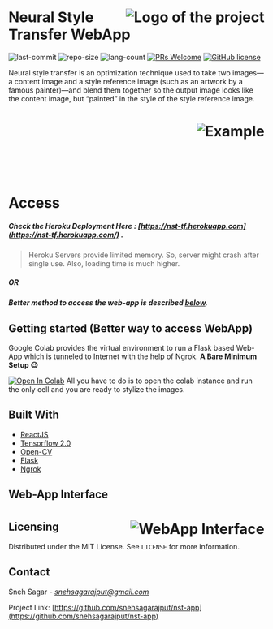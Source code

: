# <img src="https://i.ibb.co/FBCrvVP/logo-jpg.png" alt="Logo of the project" align="right">

# Neural Style Transfer WebApp 
![last-commit](https://img.shields.io/github/last-commit/snehsagarajput/nst-app) ![repo-size](https://img.shields.io/github/repo-size/snehsagarajput/nst-app) ![lang-count](https://img.shields.io/github/languages/count/snehsagarajput/nst-app) [![PRs Welcome](https://img.shields.io/badge/PRs-welcome-brightgreen.svg?style=flat-square)](http://makeapullrequest.com) [![GitHub license](https://img.shields.io/badge/license-MIT-blue.svg?style=flat-square)](https://github.com/your/your-project/blob/master/LICENSE)


Neural style transfer is an optimization technique used to take two images—a content image and a style reference image (such as an artwork by a famous painter)—and blend them together so the output image looks like the content image, but “painted” in the style of the style reference image.
# <img src="https://i.ibb.co/GCNKxCy/example.jpg" alt="Example" align="right">

<br></br><br></br><br></br>
# Access
##### Check the Heroku Deployment Here : [https://nst-tf.herokuapp.com](https://nst-tf.herokuapp.com/) . 
>Heroku Servers provide limited memory. So, server might crash after single use. Also, loading time is much higher.
#####                         OR
##### Better method to access the web-app is described [below](#getting-started-better-way-to-access-webapp).





## Getting started (Better way to access WebApp)

Google Colab provides the virtual environment to run a Flask based Web-App which is tunneled to Internet with the help of Ngrok. **A Bare Minimum Setup :wink:**

[![Open In Colab](https://colab.research.google.com/assets/colab-badge.svg)](https://colab.research.google.com/github/snehsagarajput/nst-app/blob/master/nst_app.ipynb)
All you have to do is to open the colab instance and run the only cell and you are ready to stylize the images.

## Built With
* [ReactJS](https://reactjs.org/)
* [Tensorflow 2.0](https://www.tensorflow.org/overview/) 
* [Open-CV](https://opencv.org/)
* [Flask](https://palletsprojects.com/p/flask/)
* [Ngrok](https://ngrok.com/)


## Web-App Interface

# <img src="out.gif" alt="WebApp Interface" align="right">
#

## Licensing
Distributed under the MIT License. See `LICENSE` for more information.

## Contact

Sneh Sagar - [_snehsagarajput@gmail.com_]()

Project Link: [https://github.com/snehsagarajput/nst-app](https://github.com/snehsagarajput/nst-app)
